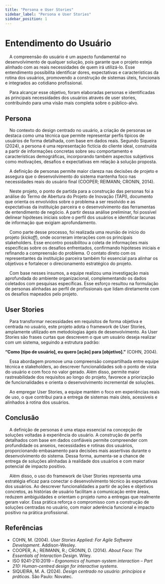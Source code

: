 ```yaml
---
title: "Persona e User Stories"
sidebar_label: "Persona e User Stories"
sidebar_position: 1
---
```


# Entendimento do Usuário

&emsp;A compreensão do usuário é um aspecto fundamental no desenvolvimento de qualquer solução, pois garante que o projeto esteja alinhado com as reais necessidades de quem irá utilizá-lo. Esse entendimento possibilita identificar dores, expectativas e características da rotina dos usuários, promovendo a construção de sistemas úteis, funcionais e integrados ao cotidiano profissional. 

&emsp;Para alcançar esse objetivo, foram elaboradas personas e identificadas as principais necessidades dos usuários através de user stories, contribuindo para uma visão mais completa sobre o público-alvo.

## Persona

&emsp;No contexto do design centrado no usuário, a criação de personas se destaca como uma técnica que permite representar perfis típicos de usuários de forma detalhada, com base em dados reais. Segundo Siqueira (2024), a persona é uma representação fictícia do cliente ideal, construída a partir de informações concretas sobre seu comportamento e características demográficas, incorporando também aspectos subjetivos como motivações, desafios e expectativas em relação à solução proposta. 

&emsp;A definição de personas permite maior clareza nas decisões de projeto e assegura que o desenvolvimento do sistema mantenha foco nas necessidades reais do usuário final (COOPER; REIMANN; CRONIN, 2014).

&emsp;Neste projeto, o ponto de partida para a construção das personas foi a análise do Termo de Abertura do Projeto de Inovação (TAPI), documento que orienta os envolvidos sobre o problema a ser resolvido e as expectativas da instituição parceira e o desenvolvimento das ferramentas de entendimento de negócio. A partir dessa análise preliminar, foi possível delinear hipóteses iniciais sobre o perfil dos usuários e identificar lacunas de informação que exigiam aprofundamento.

&emsp;Como parte desse processo, foi realizada uma reunião de início do projeto (*kickoff*), onde ocorreram interações com os principais stakeholders. Esse encontro possibilitou a coleta de informações mais específicas sobre os desafios enfrentados, confirmando hipóteses iniciais e refinando a compreensão do problema. O contato direto com os representantes da instituição parceira também foi essencial para alinhar os objetivos e fortalecer o direcionamento estratégico do projeto.

&emsp;Com base nesses insumos, a equipe realizou uma investigação mais aprofundada do ambiente organizacional, complementando os dados coletados com pesquisas específicas. Esse esforço resultou na formulação de personas alinhadas ao perfil de profissionais que lidam diretamente com os desafios mapeados pelo projeto.

## User Stories

&emsp;Para transformar necessidades em requisitos de forma objetiva e centrada no usuário, este projeto adota o framework de User Stories, amplamente utilizado em metodologias ágeis de desenvolvimento. As User Stories são frases curtas que descrevem o que um usuário deseja realizar com um sistema, seguindo a estrutura padrão:

**“Como [tipo de usuário], eu quero [ação] para [objetivo].”** (COHN, 2004).

&emsp;Essa abordagem promove uma compreensão compartilhada entre equipe técnica e stakeholders, ao descrever funcionalidades sob o ponto de vista do usuário e com foco no valor gerado. Além disso, permite maior rastreabilidade dos requisitos ao longo do projeto, favorece a priorização de funcionalidades e orienta o desenvolvimento incremental de soluções.

&emsp;Ao empregar User Stories, a equipe mantém o foco em experiências reais de uso, o que contribui para a entrega de sistemas mais úteis, acessíveis e alinhados à rotina dos usuários.

## Conclusão

&emsp;A definição de personas é uma etapa essencial na concepção de soluções voltadas à experiência do usuário. A construção de perfis detalhados com base em dados confiáveis permite compreender com profundidade os anseios, necessidades e rotinas dos usuários, proporcionando embasamento para decisões mais assertivas durante o desenvolvimento do sistema. Dessa forma, aumenta-se a chance de entrega de soluções alinhadas à realidade dos usuários e com maior potencial de impacto positivo.

&emsp;Além disso, o uso do framework de User Stories representa uma estratégia eficaz para conectar o desenvolvimento técnico às expectativas dos usuários. Ao descrever funcionalidades a partir de ações e objetivos concretos, as histórias de usuário facilitam a comunicação entre áreas, reduzem ambiguidades e orientam o projeto rumo a entregas que realmente geram valor. Essa prática reforça o compromisso com a construção de soluções centradas no usuário, com maior aderência funcional e impacto positivo na prática profissional.

## Referências

- COHN, M. (2004). *User Stories Applied: For Agile Software Development*. Addison-Wesley.
- COOPER, A.; REIMANN, R.; CRONIN, D. (2014). *About Face: The Essentials of Interaction Design*. Wiley.  
- ISO 9241-210:2019 – *Ergonomics of human-system interaction – Part 210: Human-centred design for interactive systems*.
- SIQUEIRA, M. A. (2024). *Design centrado no usuário: princípios e práticas*. São Paulo: Novatec.  